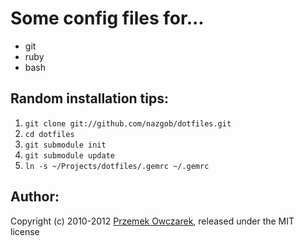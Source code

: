Some config files for...
========================
- git
- ruby
- bash


Random installation tips:
-------------------------
1. `git clone git://github.com/nazgob/dotfiles.git`  
2. `cd dotfiles`  
3. `git submodule init`  
4. `git submodule update`   
5. `ln -s ~/Projects/dotfiles/.gemrc ~/.gemrc`  

Author:
------
Copyright (c) 2010-2012 [Przemek Owczarek](http://twitter.com/powczarek), released under the MIT license
